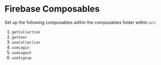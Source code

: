 # Firebase Composables
Set up the following composables within the composables folder within `src`:

1. `getCollection` 
2. `getUser`
3. `useCollection`
4. `useLogin`
5. `useLogout`
6. `useSignup`